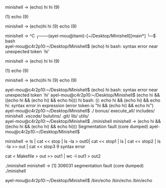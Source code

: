 minishell -> 
(echo) hi
hi  (9)
  
  (1)
    echo  (9)




minishell -> (echo)hi
hi  (9)
  echo  (9)




minishell -> ^C
┌───(ayel-mou@itami)-[~/Desktop/Minishell][main*] 
└─$ bash                 
ayel-mou@c4r2p10:~/Desktop/Minishell$ 
(echo) hi
bash: syntax error near unexpected token `hi'


minishell -> (echo) hi hi (9)

(1) echo (9)

minishell -> (echo)hi hi (9) echo (9)





ayel-mou@c4r2p10:~/Desktop/Minishell$ 
(echo) hi
bash: syntax error near unexpected token `hi'
ayel-mou@c4r2p10:~/Desktop/Minishell$ (echo hi && ((echo hi && (echo hi) && echo hi)))
hi
bash: ((: echo hi && (echo hi) && echo hi: syntax error in expression (error token is "hi && (echo hi) && echo hi")
ayel-mou@c4r2p10:~/Desktop/Minishell$ ./
bonus/       execute_all/ includes/    minishell    .vscode/
bulutins/    .git/        lib/         utils/       
ayel-mou@c4r2p10:~/Desktop/Minishell$ ./minishell 
minishell -> (echo hi && ((echo hi && (echo hi) && echo hi)))
Segmentation fault (core dumped)
ayel-mou@c4r2p10:~/Desktop/Minishell$ 



minishell -> ls | cat << stop | ls -la > out0| cat << stop1 | ls | cat << stop2 | ls -la >> out | cat << stop3
9
syntax error

cat < Makefile > out >> out1 | wc -l out1 > out2 


./minishell
minishell -> 
[1]    306031 segmentation fault (core dumped)  ./minishell


ayel-mou@c4r2p10:~/Desktop/Minishell$ /bin/echo /bin/echo
/bin/echo

